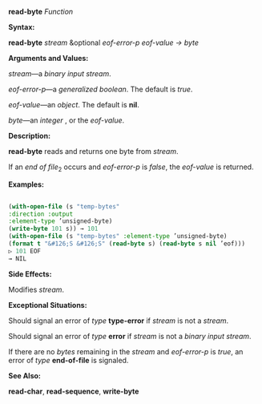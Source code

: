 **read-byte** *Function* 



**Syntax:** 



**read-byte** *stream* &amp;optional *eof-error-p eof-value → byte* 



**Arguments and Values:** 



*stream*—a *binary input stream*. 



*eof-error-p*—a *generalized boolean*. The default is *true*. 



*eof-value*—an *object*. The default is **nil**. 



*byte*—an *integer* , or the *eof-value*. 



**Description:** 



**read-byte** reads and returns one byte from *stream*. 



If an *end of file*<sub>2</sub> occurs and *eof-error-p* is *false*, the *eof-value* is returned. 



**Examples:**
```lisp
 
(with-open-file (s "temp-bytes" 
:direction :output 
:element-type ’unsigned-byte) 
(write-byte 101 s)) → 101 
(with-open-file (s "temp-bytes" :element-type ’unsigned-byte) 
(format t "&#126;S &#126;S" (read-byte s) (read-byte s nil ’eof))) 
▷ 101 EOF 
→ NIL 

```
**Side Effects:** 



Modifies *stream*. 



**Exceptional Situations:** 



Should signal an error of *type* **type-error** if *stream* is not a *stream*. 



Should signal an error of *type* **error** if *stream* is not a *binary input stream*. 



If there are no *bytes* remaining in the *stream* and *eof-error-p* is *true*, an error of *type* **end-of-file** is signaled. 



**See Also:** 



**read-char**, **read-sequence**, **write-byte** 







 



 




